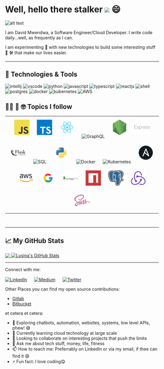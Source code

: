 # Well, hello there stalker <img src="./handwave.gif" width="30px"> 😄

![alt text](https://media.giphy.com/media/Z1kpfgtHmpWHS/giphy.gif)

I am David Mwendwa, a Software Engineer/Cloud Developer. I write code daily...well, as frequently as I can.

I am experimenting 🔭 with new technologies to build some interesting stuff :rocket: :hammer_and_wrench: that make our lives easier.

<hr/>

## 🔧 Technologies & Tools

![intellij](https://img.shields.io/badge/Editor-IntelliJ_IDEA-informational?style=flat&logo=intellij-idea&logoColor=white&color=2bbc8a)
![vscode](https://img.shields.io/badge/Editor-VisualStudioCode-informational?style=flat&logo=visual-studio-code&logoColor=white&color=2bbc8a)
![python](https://img.shields.io/badge/Code-Python-informational?style=flat&logo=python&logoColor=white&color=2bbc8a)
![javascript](https://img.shields.io/badge/Code-JavaScript-informational?style=flat&logo=javascript&logoColor=white&color=2bbc8a)
![typescript](https://img.shields.io/badge/Code-TypeScript-informational?style=flat&logo=typescript&logoColor=white&color=2bbc8a)
![reactjs](https://img.shields.io/badge/Code-React-informational?style=flat&logo=react&logoColor=white&color=2bbc8a)
![shell](https://img.shields.io/badge/Shell-Bash-informational?style=flat&logo=gnu-bash&logoColor=white&color=2bbc8a)
![postgres](https://img.shields.io/badge/Tools-PostgreSQL-informational?style=flat&logo=postgresql&logoColor=white&color=2bbc8a)
![docker](https://img.shields.io/badge/Tools-Docker-informational?style=flat&logo=docker&logoColor=white&color=2bbc8a)
![kubernetes](https://img.shields.io/badge/Tools-Kubernetes-informational?style=flat&logo=kubernetes&logoColor=white&color=2bbc8a)
![AWS](https://img.shields.io/badge/Cloud-AWS-informational?style=flat&logo=aws&logoColor=white&color=2bbc8a)


## 🕵🏿‍ 🧐 :nerd_face: Topics I follow

<table>
  <tr>
    <td valign="top" width="50%">
      <div align="center">
        <img style="margin: 10px" alt="JavaScript" height="50" src="https://raw.githubusercontent.com/github/explore/80688e429a7d4ef2fca1e82350fe8e3517d3494d/topics/javascript/javascript.png" />
        <img style="margin: 10px" alt="Typescript"height="50" src="https://raw.githubusercontent.com/github/explore/e94815998e4e0713912fed477a1f346ec04c3da2/topics/typescript/typescript.png" />
        <img style="margin: 10px" alt="ReactJS" height="50" src="https://raw.githubusercontent.com/github/explore/80688e429a7d4ef2fca1e82350fe8e3517d3494d/topics/react/react.png" />
        <img style="margin: 10px" alt="GraphQL" height="50" src="https://raw.githubusercontent.com/rohan-varma/rohan-blog/gh-pages/images/graphql.png" />
        <img style="margin: 10px" alt="Node.js" height="50" src="https://raw.githubusercontent.com/github/explore/80688e429a7d4ef2fca1e82350fe8e3517d3494d/topics/nodejs/nodejs.png" />
        <img style="margin: 10px"  alt="Express" height="50" src="https://raw.githubusercontent.com/github/explore/80688e429a7d4ef2fca1e82350fe8e3517d3494d/topics/express/express.png"/>  
        <img style="margin: 10px" alt="Flask" height="50" src="https://raw.githubusercontent.com/github/explore/80688e429a7d4ef2fca1e82350fe8e3517d3494d/topics/flask/flask.png" />
        <img style="margin: 10px" alt="SQL" height="50" src="https://www.zeluslugi.ru/upload/news/terms20191115-1.png" />
        <img style="margin: 10px" alt="Python" height="50" src="https://raw.githubusercontent.com/github/explore/80688e429a7d4ef2fca1e82350fe8e3517d3494d/topics/python/python.png" />
        <img style="margin: 10px" src="https://www.docker.com/sites/default/files/d8/2019-07/Moby-logo.png" alt="Docker" height="50" />
        <img style="margin: 10px" src="https://upload.wikimedia.org/wikipedia/commons/0/00/Kubernetes_%28container_engine%29.png" alt="Kubernetes" height="50" />
        <img style="margin: 10px" alt="Ansible" height="50" src="https://raw.githubusercontent.com/github/explore/80688e429a7d4ef2fca1e82350fe8e3517d3494d/topics/ansible/ansible.png"/>
        <img style="margin: 10px" alt="Ansible" height="50" src="https://raw.githubusercontent.com/github/explore/fbceb94436312b6dacde68d122a5b9c7d11f9524/topics/aws/aws.png"/>
        <img style="margin: 10px" alt="Ansible" height="50" src="https://raw.githubusercontent.com/github/explore/80688e429a7d4ef2fca1e82350fe8e3517d3494d/topics/google/google.png"/>
        <img style="margin: 10px" alt="Ansible" height="50" src="https://raw.githubusercontent.com/github/explore/80688e429a7d4ef2fca1e82350fe8e3517d3494d/topics/mongodb/mongodb.png"/>
        <img style="margin: 10px" alt="Ansible" height="50" src="https://raw.githubusercontent.com/github/explore/80688e429a7d4ef2fca1e82350fe8e3517d3494d/topics/npm/npm.png"/>
        <img style="margin: 10px" alt="Ansible" height="50" src="https://raw.githubusercontent.com/github/explore/80688e429a7d4ef2fca1e82350fe8e3517d3494d/topics/postgresql/postgresql.png"/>
        <img style="margin: 10px" alt="Ansible" height="50" src="https://raw.githubusercontent.com/github/explore/80688e429a7d4ef2fca1e82350fe8e3517d3494d/topics/redux/redux.png"/>
        <img style="margin: 10px" alt="Ansible" height="50" src="https://raw.githubusercontent.com/github/explore/80688e429a7d4ef2fca1e82350fe8e3517d3494d/topics/sass/sass.png"/>
      </div>
    </td>
  </tr>
</table>  

<br/>
<hr/>

## &#x1f4c8; My GitHub Stats

<!-- ![](https://komarev.com/ghpvc/?username=brianlusina) -->

<a href="https://github.com/BrianLusina/brianlusina">
  <img align="center" src="https://github-readme-stats.vercel.app/api/top-langs/?username=BrianLusina&hide=java,html,css&title_color=ffffff&text_color=c9cacc&icon_color=2bbc8a&bg_color=1d1f21" />
</a>
<a href="https://github.com/BrianLusina/brianlusina">
  <img align="center" src="https://github-readme-stats.vercel.app/api?username=BrianLusina&show_icons=true&line_height=27&count_private=true&title_color=ffffff&text_color=c9cacc&icon_color=2bbc8a&bg_color=1d1f21" alt="Lusina's GitHub Stats" />
</a>

<br/>
<hr/>

Connect with me:

[<img align="center" alt="LinkedIn" src="https://img.shields.io/badge/linkedin-%230077B5.svg?&style=for-the-badge&logo=linkedin&logoColor=white" />](https://www.linkedin.com/in/david-mwendwa-2807a215b/)&nbsp;&nbsp;&nbsp;&nbsp;&nbsp;
[<img align="center" alt="Medium" src="https://img.shields.io/badge/medium-%2312100E.svg?&style=for-the-badge&logo=medium&logoColor=white" />](https://medium.com/@klatzdavie19)&nbsp;&nbsp;&nbsp;&nbsp;&nbsp;
[<img align="center" alt="Twitter" src="https://img.shields.io/badge/twitter-%231DA1F2.svg?&style=for-the-badge&logo=twitter&logoColor=white" />](https://twitter.com/davidmwens)

Other Places you can find my open source contributions:

- [Gitlab](https://gitlab.com/david-mwendwa)
- [Bitbucket](https://bitbucket.org/david-mwendwa/)

et cetera et cetera:

- 🔭  Exploring chatbots, automation, websites, systems, low level APIs, phew! :sweat_smile: 
- 🌱  Currently learning cloud technology at large scale
- 👯  Looking to collaborate on interesting projects that push the limits
- 💬  Ask me about tech stuff, money, life, fitness
- 📫  How to reach me: Preferrably on LinkedIn or via my email, if thee can find it :smile:
- ⚡  Fun fact: ​I love coding😋
